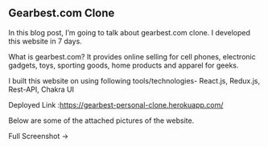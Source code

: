 ## Gearbest.com Clone

In this blog post, I’m going to talk about gearbest.com clone. I developed this website in 7 days.

What is gearbest.com? 
It provides online selling for cell phones, electronic gadgets, toys, sporting goods, home products and apparel for geeks.

I built this website on using following tools/technologies-
React.js, Redux.js, Rest-API, Chakra UI

Deployed Link :https://gearbest-personal-clone.herokuapp.com/

Below are some of the attached pictures of the website.

Full Screenshot →
